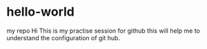# hello-world
my repo
Hi This is my practise session for github
this will help me to understand the configuration of git hub.
